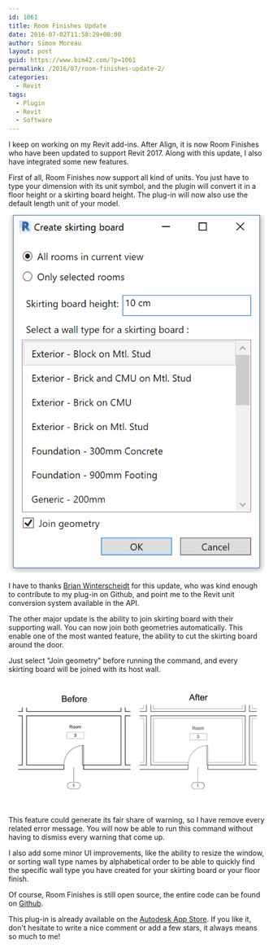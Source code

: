 ```yaml
---
id: 1061
title: Room Finishes Update
date: 2016-07-02T11:58:29+00:00
author: Simon Moreau
layout: post
guid: https://www.bim42.com/?p=1061
permalink: /2016/07/room-finishes-update-2/
categories:
  - Revit
tags:
  - Plugin
  - Revit
  - Software
---
```

I keep on working on my Revit add-ins. After Align, it is now Room Finishes who have been updated to support Revit 2017. Along with this update, I also have integrated some new features.

First of all, Room Finishes now support all kind of units. You just have to type your dimension with its unit symbol, and the plugin will convert it in a floor height or a skirting board height. The plug-in will now also use the default length unit of your model.

![interface](/assets/2016/07/interface.png)

I have to thanks [Brian Winterscheidt](https://www.linkedin.com/in/brianwinterscheidt) for this update, who was kind enough to contribute to my plug-in on Github, and point me to the Revit unit conversion system available in the API.

The other major update is the ability to join skirting board with their supporting wall. You can now join both geometries automatically. This enable one of the most wanted feature, the ability to cut the skirting board around the door.

Just select "Join geometry" before running the command, and every skirting board will be joined with its host wall.

![join](/assets/2016/07/join.png)

This feature could generate its fair share of warning, so I have remove every related error message. You will now be able to run this command without having to dismiss every warning that come up.

I also add some minor UI improvements, like the ability to resize the window, or sorting wall type names by alphabetical order to be able to quickly find the specific wall type you have created for your skirting board or your floor finish.

Of course, Room Finishes is still open source, the entire code can be found on [Github](https://github.com/simonmoreau/RoomFinishes).

This plug-in is already available on the [Autodesk App Store](https://apps.autodesk.com/RVT/en/Detail/Index?id=5641957956279354474&appLang=en&os=Win64). If you like it, don't hesitate to write a nice comment or add a few stars, it always means so much to me!